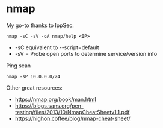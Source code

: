 # nmap

My go-to thanks to IppSec:
```
nmap -sC -sV -oA nmap/help <IP>
```
* -sC equivalent to --script=default
* -sV = Probe open ports to determine service/version info

Ping scan
```
nmap -sP 10.0.0.0/24
```

Other great resources:
* <https://nmap.org/book/man.html>
* <https://blogs.sans.org/pen-testing/files/2013/10/NmapCheatSheetv1.1.pdf>
* <https://highon.coffee/blog/nmap-cheat-sheet/>